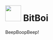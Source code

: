 # <img src="https://image.flaticon.com/icons/svg/1766/1766481.svg" width="50"/> BitBoi
BeepBoopBeep!
